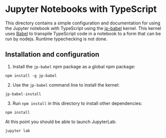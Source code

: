 # Jupyter Notebooks with TypeScript

This directory contains a simple configuration and documentation for using
the Jupyter notebook with TypeScript using the
[jp-babel](https://github.com/n-riesco/jp-babel) kernel. This kernel uses
[Babel](https://babeljs.io/) to transpile TypeScript code in a notebook to a
form that can be run by nodejs. Runtime typechecking is not done.

## Installation and configuration

1. Install the `jp-babel` npm package as a global npm package:

```
npm install -g jp-babel
```

2. Use the `jp-babel` command line to install the kernel:

```
jp-babel-install
```

3. Run `npm install` in this directory to install other dependencies:

```
npm install
```

At this point you should be able to launch JupyterLab:

```
jupyter lab
```
